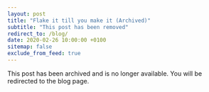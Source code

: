 ```yaml
---
layout: post
title: "Flake it till you make it (Archived)"
subtitle: "This post has been removed"
redirect_to: /blog/
date: 2020-02-26 10:00:00 +0100
sitemap: false
exclude_from_feed: true
---
```


This post has been archived and is no longer available. You will be redirected to the blog page.
